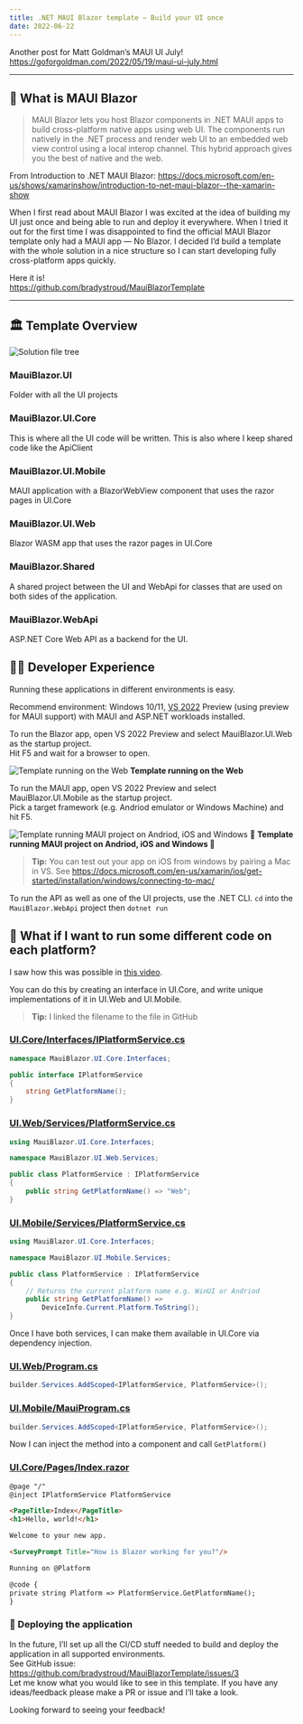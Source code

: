 ```yaml
---
title: .NET MAUI Blazor template — Build your UI once
date: 2022-06-22
---
```


Another post for Matt Goldman’s MAUI UI July!  
https://goforgoldman.com/2022/05/19/maui-ui-july.html

---

## 🙋 What is MAUI Blazor

> MAUI Blazor lets you host Blazor components in .NET MAUI apps to build cross-platform native apps using web UI. The
> components run natively in the .NET process and render web UI to an embedded web view control using a local interop
> channel. This hybrid approach gives you the best of native and the web.

From Introduction to .NET MAUI
Blazor: https://docs.microsoft.com/en-us/shows/xamarinshow/introduction-to-net-maui-blazor--the-xamarin-show

When I first read about MAUI Blazor I was excited at the idea of building my UI just once and being able to run and
deploy it everywhere. When I tried it out for the first time I was disappointed to find the official MAUI Blazor
template only had a MAUI app — No Blazor.
I decided I’d build a template with the whole solution in a nice structure so I can start developing fully
cross-platform apps quickly.

Here it is!  
https://github.com/bradystroud/MauiBlazorTemplate

---

## 🏛 Template Overview

![Solution file tree](Images/filetree.png)

### MauiBlazor.UI

Folder with all the UI projects

### MauiBlazor.UI.Core

This is where all the UI code will be written. This is also where I keep shared code like the ApiClient

### MauiBlazor.UI.Mobile

MAUI application with a BlazorWebView component that uses the razor pages in UI.Core

### MauiBlazor.UI.Web

Blazor WASM app that uses the razor pages in UI.Core

### MauiBlazor.Shared

A shared project between the UI and WebApi for classes that are used on both sides of the application.

### MauiBlazor.WebApi

ASP.NET Core Web API as a backend for the UI.

## 🧑‍💻 Developer Experience

Running these applications in different environments is easy.

Recommend environment: Windows 10/11, [VS 2022](https://visualstudio.microsoft.com/vs/preview/) Preview (using preview
for MAUI support) with MAUI and ASP.NET workloads installed.

To run the Blazor app, open VS 2022 Preview and select MauiBlazor.UI.Web as the startup project.  
Hit F5 and wait for a browser to open.

![Template running on the Web](Images/run-blazor.png)
**Template running on the Web**

To run the MAUI app, open VS 2022 Preview and select MauiBlazor.UI.Mobile as the startup project.   
Pick a target framework (e.g. Andriod emulator or Windows Machine) and hit F5.

![Template running MAUI project on Andriod, iOS and Windows 🤯](Images/run-maui.png)
**Template running MAUI project on Andriod, iOS and Windows 🤯**

> **Tip:** You can test out your app on iOS from windows by pairing a Mac in VS.
> See https://docs.microsoft.com/en-us/xamarin/ios/get-started/installation/windows/connecting-to-mac/

To run the API as well as one of the UI projects, use the .NET CLI. `cd` into the `MauiBlazor.WebApi` project
then `dotnet run`

## 🤔 What if I want to run some different code on each platform?

I saw how this was possible in [this video](https://www.youtube.com/watch?v=sGYIDKx6cY0).

You can do this by creating an interface in UI.Core, and write unique implementations of it in UI.Web and UI.Mobile.

> **Tip:** I linked the filename to the file in GitHub

### [UI.Core/Interfaces/IPlatformService.cs](https://github.com/bradystroud/MauiBlazorTemplate/blob/main/src/MauiBlazor.UI/MauiBlazor.UI.Core/Interfaces/IPlatformService.cs)

```csharp
namespace MauiBlazor.UI.Core.Interfaces;

public interface IPlatformService
{
    string GetPlatformName();
}
```

### [UI.Web/Services/PlatformService.cs](https://github.com/bradystroud/MauiBlazorTemplate/blob/main/src/MauiBlazor.UI/MauiBlazor.UI.Web/Services/PlatformService.cs)

```csharp
using MauiBlazor.UI.Core.Interfaces;

namespace MauiBlazor.UI.Web.Services;

public class PlatformService : IPlatformService
{
    public string GetPlatformName() => "Web";
}
```

### [UI.Mobile/Services/PlatformService.cs](https://github.com/bradystroud/MauiBlazorTemplate/blob/main/src/MauiBlazor.UI/MauiBlazor.UI.Mobile/Services/PlatformService.cs)

```csharp
using MauiBlazor.UI.Core.Interfaces;

namespace MauiBlazor.UI.Mobile.Services;

public class PlatformService : IPlatformService
{
    // Returns the current platform name e.g. WinUI or Andriod
    public string GetPlatformName() =>
        DeviceInfo.Current.Platform.ToString();
}
```

Once I have both services, I can make them available in UI.Core via dependency injection.

### [UI.Web/Program.cs](https://github.com/bradystroud/MauiBlazorTemplate/blob/main/src/MauiBlazor.UI/MauiBlazor.UI.Web/Program.cs)

```csharp
builder.Services.AddScoped<IPlatformService, PlatformService>();
```

### [UI.Mobile/MauiProgram.cs](https://github.com/bradystroud/MauiBlazorTemplate/blob/main/src/MauiBlazor.UI/MauiBlazor.UI.Mobile/MauiProgram.cs)

```csharp
builder.Services.AddScoped<IPlatformService, PlatformService>();
```

Now I can inject the method into a component and call `GetPlatform()`

### [UI.Core/Pages/Index.razor](https://github.com/bradystroud/MauiBlazorTemplate/blob/main/src/MauiBlazor.UI/MauiBlazor.UI.Core/Pages/Index.razor)

```html
@page "/"
@inject IPlatformService PlatformService

<PageTitle>Index</PageTitle>
<h1>Hello, world!</h1>

Welcome to your new app.

<SurveyPrompt Title="How is Blazor working for you?"/>

Running on @Platform

@code {
private string Platform => PlatformService.GetPlatformName();
}
```

### 🚀 Deploying the application

In the future, I’ll set up all the CI/CD stuff needed to build and deploy the application in all supported
environments.   
See GitHub issue: https://github.com/bradystroud/MauiBlazorTemplate/issues/3  
Let me know what you would like to see in this template. If you have any ideas/feedback please make a PR or issue and
I’ll take a look.

Looking forward to seeing your feedback!
